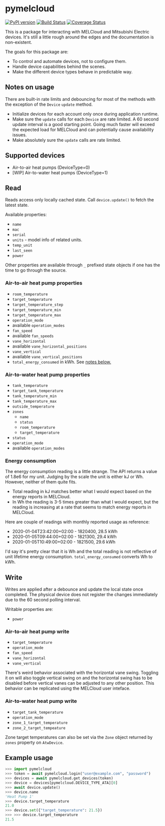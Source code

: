 # pymelcloud

[![PyPI version](https://badge.fury.io/py/pymelcloud.svg)](https://badge.fury.io/py/pymelcloud) [![Build Status](https://travis-ci.org/vilppuvuorinen/pymelcloud.svg?branch=master)](https://travis-ci.org/vilppuvuorinen/pymelcloud) [![Coverage Status](https://coveralls.io/repos/github/vilppuvuorinen/pymelcloud/badge.svg?branch=ci-things)](https://coveralls.io/github/vilppuvuorinen/pymelcloud?branch=master)

This is a package for interacting with MELCloud and Mitsubishi Electric
devices. It's still a little rough around the edges and the documentation
is non-existent.

The goals for this package are:

* To control and automate devices, not to configure them.
* Handle device capabilities behind the scenes.
* Make the different device types behave in predictable way.

## Notes on usage

There are built-in rate limits and debouncing for most of the methods
with the exception of the `Device` `update` method.

* Initialize devices for each account only once during application
runtime.
* Make sure the `update` calls for each `Device` are rate limited. A 60
second update interval is a good starting point. Going much faster will
exceed the expected load for MELCloud and can potentially cause
availability issues.
* Make absolutely sure the `update` calls are rate limited.

## Supported devices

* Air-to-air heat pumps (DeviceType=0)
* [WIP] Air-to-water heat pumps (DeviceType=1)

## Read

Reads access only locally cached state. Call `device.update()` to
fetch the latest state.

Available properties:

* `name`
* `mac`
* `serial`
* `units` - model info of related units.
* `temp_unit`
* `last_seen`
* `power`

Other properties are available through `_` prefixed state objects if
one has the time to go through the source.

### Air-to-air heat pump properties
* `room_temperature`
* `target_temperature`
* `target_temperature_step`
* `target_temperature_min`
* `target_temperature_max`
* `operation_mode`
* available `operation_modes`
* `fan_speed`
* available `fan_speeds`
* `vane_horizontal`
* available `vane_horizontal_positions`
* `vane_vertical`
* available `vane_vertical_positions`
* `total_energy_consumed` in kWh. See [notes below.](#energy-consumption)

### Air-to-water heat pump properties
* `tank_temperature`
* `target_tank_temperature`
* `tank_temperature_min`
* `tank_temperature_max`
* `outside_temperature`
* `zones`
  * `name`
  * `status`
  * `room_temperature`
  * `target_temperature`
* `status`
* `operation_mode`
* available `operation_modes`

### Energy consumption

The energy consumption reading is a little strange. The API returns a
value of 1.8e6 for my unit. Judging by the scale the unit is either kJ
or Wh. However, neither of them quite fits.

* Total reading in kJ matches better what I would expect based on the
energy reports in MELCloud.
* In Wh the reading is 3-5 times greater than what I would expect, but
the reading is increasing at a rate that seems to match energy reports
in MELCloud.

Here are couple of readings with monthly reported usage as reference:

* 2020-01-04T23:42:00+02:00 - 1820400, 28.5 kWh
* 2020-01-05T09:44:00+02:00 - 1821300, 29.4 kWh
* 2020-01-05T10:49:00+02:00 - 1821500, 29.6 kWh

I'd say it's pretty clear that it is Wh and the total reading is not
reflective of unit lifetime energy consumption. `total_energy_consumed`
converts Wh to kWh.

## Write

Writes are applied after a debounce and update the local state once
completed. The physical device does not register the changes
immediately due to the 60 second polling interval.

Writable properties are:

* `power`

### Air-to-air heat pump write

* `target_temperature`
* `operation_mode`
* `fan_speed`
* `vane_horizontal`
* `vane_vertical`

There's weird behavior associated with the horizontal vane swing.
Toggling it on will also toggle vertical swing on and the horizontal
swing has to be disabled before vertical vanes can be adjusted to any
other position. This behavior can be replicated using the MELCloud user
inteface.

### Air-to-water heat pump write

* `target_tank_temperature`
* `operation_mode`
* `zone_1_target_temperature`
* `zone_2_target_tempeature`

Zone target temperatures can also be set via the `Zone` object
returned by `zones` property on `AtwDevice`.

## Example usage

```python
>>> import pymelcloud
>>> token = await pymelcloud.login("user@example.com", "password")
>>> devices = await pymelcloud.get_devices(token)
>>> device = devices[pymelcloud.DEVICE_TYPE_ATA][0]
>>> await device.update()
>>> device.name
'Heat Pump 1'
>>> device.target_temperature
21.0
>>> device.set({"target_temperature": 21.5})
>>> >>> device.target_temperature
21.5
```
